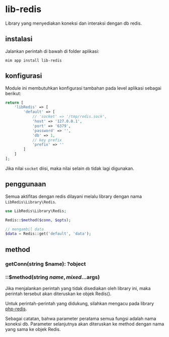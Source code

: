 # lib-redis

Library yang menyediakan koneksi dan interaksi dengan db redis.

## instalasi

Jalankan perintah di bawah di folder aplikasi:

```
mim app install lib-redis
```

## konfigurasi

Module ini membutuhkan konfigurasi tambahan pada level aplikasi sebagai berikut:

```php
return [
    'libRedis' => [
        'default' => [
            // 'socket' => '/tmp/redis.sock',
            'host' => '127.0.0.1',
            'port' => '6379',
            'password' => '',
            'db' => 1,
            // key prefix
            'prefix' => ''
        ]
    ]
];
```

Jika nilai `socket` diisi, maka nilai selain `db` tidak lagi digunakan.

## penggunaan

Semua aktifitas dengan redis dilayani melalu library dengan nama
`LibRedis\Library\Redis`.

```php
use LibRedis\Library\Redis;

Redis::$method($conn, $opts);

// mengambil data 
$data = Redis::get('default', 'data');
```

## method

### getConn(string $name): ?object
### ::$method(string $name, mixed ...$args)

Jika menjalankan perintah yang tidak disediakan oleh library ini, 
maka perintah tersebut akan diteruskan ke objek Redis().

Untuk perintah-perintah yang didukung, silahkan mengacu pada library
[php-redis](https://github.com/phpredis/phpredis).

Sebagai catatan, bahwa parameter peratama semua fungsi adalah
nama koneksi db. Parameter selanjutnya akan diteruskan ke method
dengan nama yang sama ke objek Redis.